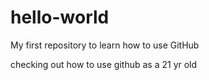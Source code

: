 # hello-world
My first repository to learn how to use GitHub

checking out how to use github as a 21 yr old
